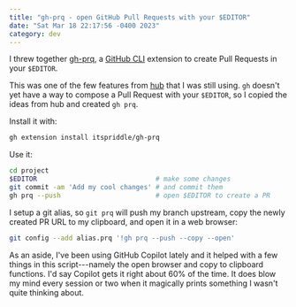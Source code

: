 ```yaml
---
title: "gh-prq - open GitHub Pull Requests with your $EDITOR"
date: "Sat Mar 18 22:17:56 -0400 2023"
category: dev
---
```


I threw together [gh-prq][1], a [GitHub CLI][2] extension to create Pull
Requests in your `$EDITOR`.

This was one of the few features from [hub][3] that I was still using. `gh`
doesn't yet have a way to compose a Pull Request with your `$EDITOR`, so I
copied the ideas from hub and created `gh prq`.

Install it with:

```sh
gh extension install itspriddle/gh-prq
```

Use it:

```sh
cd project
$EDITOR                              # make some changes
git commit -am 'Add my cool changes' # and commit them
gh prq --push                        # open $EDITOR to create a PR
```

I setup a git alias, so `git prq` will push my branch upstream, copy the newly
created PR URL to my clipboard, and open it in a web browser:

```sh
git config --add alias.prq '!gh prq --push --copy --open'
```

As an aside, I've been using GitHub Copilot lately and it helped with a few
things in this script---namely the open browser and copy to clipboard
functions. I'd say Copilot gets it right about 60% of the time. It does blow
my mind every session or two when it magically prints something I wasn't quite
thinking about.

[1]: https://github.com/itspriddle/gh-prq
[2]: https://cli.github.com
[3]: https://github.com/github/hub
